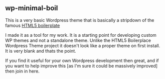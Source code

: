 wp-minimal-boil
---------------

This is a very basic Wordpress theme that is basically a stripdown of the famous [HTML5 boilerplate](http://http://html5boilerplate.com/)

I made it as a tool for my work. It is a starting point for developing custom WP themes and not a standalone theme. Unlike the HTML5 Boilerplace Wordpress Theme project it doesn't look like a proper theme on first install. It is very blank and thats the point.

If you find it useful for your own Wordpress development then great, and if you want to help improve this [as I'm sure it could be massively improved] then join in here.